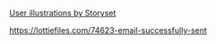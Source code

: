 <a href="https://storyset.com/user">User illustrations by Storyset</a>

https://lottiefiles.com/74623-email-successfully-sent
